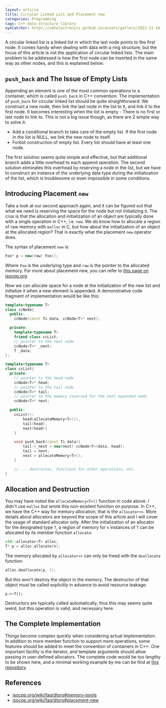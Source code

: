 ```yaml
---
layout: article
title: Circular Linked List and Placement new
categories: Programming
tags: C++ data-structure library
eyeCatcher: https://sdtelectronics.github.io/assets/gallery/2021-11-16-head-Circular-Linked-List-and-Placement-new.jpg
---
```


A circular linked list is a linked list in which the last node points to the first node. It comes handy when dealing with data with a ring structure, but the focus of this article is not the application of circular linked lists. The main problem to be addressed is how the first node can be inserted in the same way as other nodes, and this is explained below:

## `push_back` and The Issue of Empty Lists
Appending an element is one of the most common operations to a container, which is called `push_back` in C++ convention. The implementation of `push_back` for circular linked list should be quite straightforward: We construct a new node, then link the last node in the list to it, and link it to the first node. It becomes interesting when the list is empty - There is no first or last node to link to. This is not a big issue though, as there are 2 simple way to solve it:
- Add a conditional branch to take care of the empty list. If the first node in the list is NULL, we link the new node to itself.
- Forbid construction of empty list. Every list should have at least one node.


The first solution seems quite simple and effective, but that additional branch adds a little overhead to each append operation. The second solution eliminates this overhead by reserving a node in the list, but we have to construct an instance of the underlying data type during the initialization of the list, which is troublesome or even impossible in some conditions. 

## Introducing Placement `new`
Take a look at our second approach again, and it can be figured out that what we need is reserving the space for the node but not initializing it. The crux is that the allocation and initialization of an object are typically done with a single operation in C++, i.e. `new`. We do know how to allocate a region of raw memory with `malloc` in C, but how about the initialization of an object at the allocated region? That is exactly what the placement `new` operator does. 

The syntax of placement `new` is:
```c++
Foo* p = new(raw) Foo();
```
Where `Foo` is the underlying type and `raw` is the pointer to the allocated memory. For more about placement new, you can refer to [this page on isocpp.org](https://isocpp.org/wiki/faq/dtors#memory-pools).

Now we can allocate space for a node at the initialization of the new list and initialize it when a new element is appended. A demonstrative code fragment of implementation would be like this:

```c++
template<typename T>
class ccNode{
  public:
    ccNode(const T& data, ccNode<T>* next);

  private:
    template<typename T>
    friend class ccList;
    // pointer to the next node
    ccNode<T>* _next;
    T _data;
};

template<typename T>
class ccList{
  private:
    // pointer to the head node
    ccNode<T>* head;
    // pointer to the tail node
    ccNode<T>* tail;
    // pointer to the memory reserved for the next appended node
    ccNode<T>* next;

  public:
    ccList(): 
        head(allocateMemory<T>()), 
        tail(head), 
        next(head){
    }

    void push_back(const T& data){
        tail->_next = new(next) ccNode<T>(data, head);
        tail = next;
        next = allocateMemory<T>();
    }

    // ... destructor, functions for other operations, etc. 
}
```

## Allocation and Destruction
You may have noted the `allocateMemory<T>()` function in code above. I didn't use `malloc` but wrote this non-existent function on purpose. In C++, we have the C++ way for memory allocation, that is the `allocator<>`. More details about allocators are beyond the scope of this article and I will cover the usage of standard allocator only. After the initialization of an allocator for the designated type `T`, a region of memory for `n` instances of `T` can be allocated by its member function `allocate`:
```c++
std::allocator<T> alloc;
T* p = alloc.allocate(n);
```
The memory allocated by `allocator<>` can only be freed with the `deallocate` function:
```c++
alloc.deallocate(p, 1);
```
But this won't destroy the object in the memory. The destructor of that object must be called explicitly in advance to avoid resource leakage:
```
p->~T();
```
Destructors are typically called automatically, thus this may seems quite weird, but this operation is valid, and necessary here.

## The Complete Implementation
Things become complex quickly when considering actual implementation. In addition to more member function to support more operations, some features should be added to meet the convention of containers in C++. One important facility is the iterator, and template arguments should allow passing in user-defined allocators. The complete code would be too lengthy to be shown here, and a minimal working example by me can be find at [this repository](https://github.com/SdtElectronics/libSCALE/blob/master/src/container/circList.h).

## References
- [isocpp.org/wiki/faq/dtors#memory-pools](https://isocpp.org/wiki/faq/dtors#memory-pools)
- [isocpp.org/wiki/faq/dtors#placement-new](https://isocpp.org/wiki/faq/dtors#placement-new)
